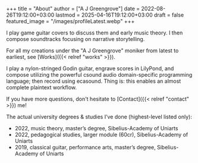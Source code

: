 +++
title = "About"
author = ["A J Greengrove"]
date = 2022-08-26T19:12:00+03:00
lastmod = 2025-04-16T19:12:00+03:00
draft = false
featured_image = "/images/profileLatest.webp"
+++

I play game guitar covers to discuss them and early music theory.
I then compose soundtracks focusing on narrative storytelling.

For all my creations under the "A J Greengrove" moniker
from latest to earliest,
see [Works]({{< relref "works" >}}).

I play a nylon-stringed Godin guitar,
engrave scores in LilyPond,
and compose utilizing
the powerful csound audio domain-specific programming language;
then record using ecasound.
Thing is: this enables an almost complete plaintext workflow.

If you have more questions, don't hesitate to [Contact]({{< relref "contact" >}}) me!

The actual university degrees &amp; studies I’ve done (highest-level listed only):

-   2022, music theory, master’s degree, Sibelius-Academy of Uniarts
-   2022, pedagogical studies, larger module (60cr), Sibelius-Academy of Uniarts
-   2019, classical guitar, performance arts, master’s degree, Sibelius-Academy of Uniarts
